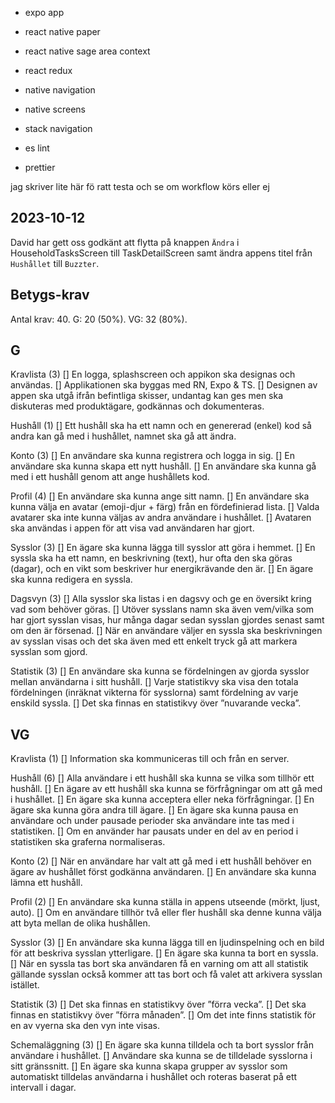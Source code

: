 - expo app
- react native paper
- react native sage area context
- react redux
- native navigation
- native screens
- stack navigation

- es lint
- prettier

jag skriver lite här fö ratt testa och se om workflow körs eller ej

## 2023-10-12

David har gett oss godkänt att flytta på knappen `Ändra` i HouseholdTasksScreen till TaskDetailScreen samt ändra appens titel från `Hushållet` till `Buzzter`.

## Betygs-krav

Antal krav: 40.
G: 20 (50%).
VG: 32 (80%).

## G

Kravlista (3)
[] En logga, splashscreen och appikon ska designas och användas.
[] Applikationen ska byggas med RN, Expo & TS.
[] Designen av appen ska utgå ifrån befintliga skisser, undantag kan ges men ska diskuteras
med produktägare, godkännas och dokumenteras.

Hushåll (1)
[] Ett hushåll ska ha ett namn och en genererad (enkel) kod så andra kan gå med i hushållet,
namnet ska gå att ändra.

Konto (3)
[] En användare ska kunna registrera och logga in sig.
[] En användare ska kunna skapa ett nytt hushåll.
[] En användare ska kunna gå med i ett hushåll genom att ange hushållets kod.

Profil (4)
[] En användare ska kunna ange sitt namn.
[] En användare ska kunna välja en avatar (emoji-djur + färg) från en fördefinierad lista.
[] Valda avatarer ska inte kunna väljas av andra användare i hushållet.
[] Avataren ska användas i appen för att visa vad användaren har gjort.

Sysslor (3)
[] En ägare ska kunna lägga till sysslor att göra i hemmet.
[] En syssla ska ha ett namn, en beskrivning (text), hur ofta den ska göras (dagar), och en
vikt som beskriver hur energikrävande den är.
[] En ägare ska kunna redigera en syssla.

Dagsvyn (3)
[] Alla sysslor ska listas i en dagsvy och ge en översikt kring vad som behöver göras.
[] Utöver sysslans namn ska även vem/vilka som har gjort sysslan visas, hur många dagar
sedan sysslan gjordes senast samt om den är försenad.
[] När en användare väljer en syssla ska beskrivningen av sysslan visas och det ska även
med ett enkelt tryck gå att markera sysslan som gjord.

Statistik (3)
[] En användare ska kunna se fördelningen av gjorda sysslor mellan användarna i sitt
hushåll.
[] Varje statistikvy ska visa den totala fördelningen (inräknat vikterna för sysslorna) samt
fördelning av varje enskild syssla.
[] Det ska finnas en statistikvy över ”nuvarande vecka”.

## VG

Kravlista (1)
[] Information ska kommuniceras till och från en server.

Hushåll (6)
[] Alla användare i ett hushåll ska kunna se vilka som tillhör ett hushåll.
[] En ägare av ett hushåll ska kunna se förfrågningar om att gå med i hushållet.
[] En ägare ska kunna acceptera eller neka förfrågningar.
[] En ägare ska kunna göra andra till ägare.
[] En ägare ska kunna pausa en användare och under pausade perioder ska användare inte
tas med i statistiken.
[] Om en använder har pausats under en del av en period i statistiken ska graferna
normaliseras.

Konto (2)
[] När en användare har valt att gå med i ett hushåll behöver en ägare av hushållet först
godkänna användaren.
[] En användare ska kunna lämna ett hushåll.

Profil (2)
[] En användare ska kunna ställa in appens utseende (mörkt, ljust, auto).
[] Om en användare tillhör två eller fler hushåll ska denne kunna välja att byta mellan de
olika hushållen.

Sysslor (3)
[] En användare ska kunna lägga till en ljudinspelning och en bild för att beskriva sysslan
ytterligare.
[] En ägare ska kunna ta bort en syssla.
[] När en syssla tas bort ska användaren få en varning om att all statistik gällande sysslan
också kommer att tas bort och få valet att arkivera sysslan istället.

Statistik (3)
[] Det ska finnas en statistikvy över ”förra vecka”.
[] Det ska finnas en statistikvy över ”förra månaden”.
[] Om det inte finns statistik för en av vyerna ska den vyn inte visas.

Schemaläggning (3)
[] En ägare ska kunna tilldela och ta bort sysslor från användare i hushållet.
[] Användare ska kunna se de tilldelade sysslorna i sitt gränssnitt.
[] En ägare ska kunna skapa grupper av sysslor som automatiskt tilldelas användarna i
hushållet och roteras baserat på ett intervall i dagar.
